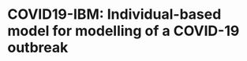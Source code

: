 COVID19-IBM: Individual-based model for modelling of a COVID-19 outbreak
========================================================================


